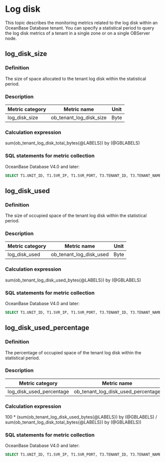 ﻿# Log disk

This topic describes the monitoring metrics related to the log disk within an OceanBase Database tenant. You can specify a statistical period to query the log disk metrics of a tenant in a single zone or on a single OBServer node.

## log_disk_size

### Definition

The size of space allocated to the tenant log disk within the statistical period.

### Description

| **Metric category** |   **Metric name**    | **Unit** |
|-------------|-----------------------|--------|
|  log_disk_size | ob_tenant_log_disk_size | Byte      |

### Calculation expression

sum(ob_tenant_log_disk_total_bytes{@LABELS}) by (@GBLABELS)

### SQL statements for metric collection

OceanBase Database V4.0 and later:

```sql
SELECT T1.UNIT_ID, T1.SVR_IP, T1.SVR_PORT, T3.TENANT_ID, T3.TENANT_NAME, T1.LOG_DISK_SIZE, T1.LOG_DISK_IN_USE FROM (SELECT UNIT_ID, SVR_IP, SVR_PORT, SUM(LOG_DISK_SIZE) AS LOG_DISK_SIZE, SUM(LOG_DISK_IN_USE) AS LOG_DISK_IN_USE FROM V$OB_UNITS GROUP BY UNIT_ID) T1 JOIN DBA_OB_UNITS T2 JOIN (SELECT TENANT_ID, TENANT_NAME FROM DBA_OB_TENANTS WHERE TENANT_TYPE IN ('SYS', 'USER')) T3 ON T1.UNIT_ID = T2.UNIT_ID AND T2.TENANT_ID = T3.TENANT_ID
```

## log_disk_used

### Definition

The size of occupied space of the tenant log disk within the statistical period.

### Description

| **Metric category** |   **Metric name**    | **Unit** |
|-------------|-----------------------|--------|
|  log_disk_used | ob_tenant_log_disk_used | Byte      |

### Calculation expression

sum(ob_tenant_log_disk_used_bytes{@LABELS}) by (@GBLABELS)

### SQL statements for metric collection

OceanBase Database V4.0 and later:

```sql
SELECT T1.UNIT_ID, T1.SVR_IP, T1.SVR_PORT, T3.TENANT_ID, T3.TENANT_NAME, T1.LOG_DISK_SIZE, T1.LOG_DISK_IN_USE FROM (SELECT UNIT_ID, SVR_IP, SVR_PORT, SUM(LOG_DISK_SIZE) AS LOG_DISK_SIZE, SUM(LOG_DISK_IN_USE) AS LOG_DISK_IN_USE FROM V$OB_UNITS GROUP BY UNIT_ID) T1 JOIN DBA_OB_UNITS T2 JOIN (SELECT TENANT_ID, TENANT_NAME FROM DBA_OB_TENANTS WHERE TENANT_TYPE IN ('SYS', 'USER')) T3 ON T1.UNIT_ID = T2.UNIT_ID AND T2.TENANT_ID = T3.TENANT_ID
```

## log_disk_used_percentage

### Definition

The percentage of occupied space of the tenant log disk within the statistical period.

### Description

| **Metric category** |   **Metric name**    | **Unit** |
|-------------|-----------------------|--------|
|  log_disk_used_percentage | ob_tenant_log_disk_used_percentage | %      |

### Calculation expression

100 * (sum(ob_tenant_log_disk_used_bytes{@LABELS}) by (@GBLABELS) / sum(ob_tenant_log_disk_total_bytes{@LABELS}) by (@GBLABELS))

### SQL statements for metric collection

OceanBase Database V4.0 and later:

```sql
SELECT T1.UNIT_ID, T1.SVR_IP, T1.SVR_PORT, T3.TENANT_ID, T3.TENANT_NAME, T1.LOG_DISK_SIZE, T1.LOG_DISK_IN_USE FROM (SELECT UNIT_ID, SVR_IP, SVR_PORT, SUM(LOG_DISK_SIZE) AS LOG_DISK_SIZE, SUM(LOG_DISK_IN_USE) AS LOG_DISK_IN_USE FROM V$OB_UNITS GROUP BY UNIT_ID) T1 JOIN DBA_OB_UNITS T2 JOIN (SELECT TENANT_ID, TENANT_NAME FROM DBA_OB_TENANTS WHERE TENANT_TYPE IN ('SYS', 'USER')) T3 ON T1.UNIT_ID = T2.UNIT_ID AND T2.TENANT_ID = T3.TENANT_ID
```
